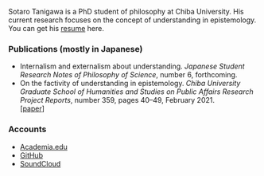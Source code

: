 Sotaro Tanigawa is a PhD student of philosophy at Chiba University. His current research focuses on the concept of understanding in epistemology. You can get his [resume](./resume.html) here.

### Publications (mostly in Japanese)

- Internalism and externalism about understanding. _Japanese Student Research Notes of Philosophy of Science_, number 6, forthcoming.
- On the factivity of understanding in epistemology. _Chiba University Graduate School of Humanities and Studies on Public Affairs Research Project Reports_, number 359, pages 40&ndash;49, February 2021.<br>\[[paper](https://opac.ll.chiba-u.jp/da/curator/109491/359-p040.pdf)\]

### Accounts

- [Academia.edu](https://chiba-u.academia.edu/SotaroTanigawa)
- [GitHub](https://github.com/sotanigawa)
- [SoundCloud](https://soundcloud.com/user-760062511)